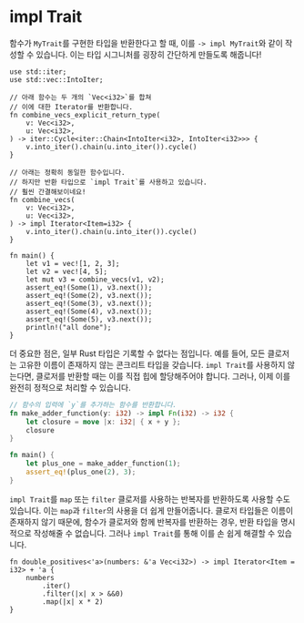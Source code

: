 # impl Trait

함수가 `MyTrait`를 구현한 타입을 반환한다고 할 때, 이를 `-> impl MyTrait`와 같이 작성할 수 있습니다. 이는 타입 시그니처를 굉장히 간단하게 만들도록 해줍니다!

```rust,editable
use std::iter;
use std::vec::IntoIter;

// 아래 함수는 두 개의 `Vec<i32>`를 합쳐
// 이에 대한 Iterator를 반환합니다.
fn combine_vecs_explicit_return_type(
    v: Vec<i32>,
    u: Vec<i32>,
) -> iter::Cycle<iter::Chain<IntoIter<i32>, IntoIter<i32>>> {
    v.into_iter().chain(u.into_iter()).cycle()
}

// 아래는 정확히 동일한 함수입니다.
// 하지만 반환 타입으로 `impl Trait`를 사용하고 있습니다.
// 훨씬 간결해보이네요!
fn combine_vecs(
    v: Vec<i32>,
    u: Vec<i32>,
) -> impl Iterator<Item=i32> {
    v.into_iter().chain(u.into_iter()).cycle()
}

fn main() {
    let v1 = vec![1, 2, 3];
    let v2 = vec![4, 5];
    let mut v3 = combine_vecs(v1, v2);
    assert_eq!(Some(1), v3.next());
    assert_eq!(Some(2), v3.next());
    assert_eq!(Some(3), v3.next());
    assert_eq!(Some(4), v3.next());
    assert_eq!(Some(5), v3.next());
    println!("all done");
}
```

더 중요한 점은, 일부 Rust 타입은 기록할 수 없다는 점입니다. 예를 들어, 모든 클로저는 고유한 이름이 존재하지 않는 콘크리트 타입을 갖습니다. `impl Trait`를 사용하지 않는다면, 클로저를 반환할 때는 이를 직접 힙에 할당해주어야 합니다. 그러나, 이제 이를 완전히 정적으로 처리할 수 있습니다.

```rust
// 함수의 입력에 `y`를 추가하는 함수를 반환합니다. 
fn make_adder_function(y: i32) -> impl Fn(i32) -> i32 {
    let closure = move |x: i32| { x + y };
    closure
}

fn main() {
    let plus_one = make_adder_function(1);
    assert_eq!(plus_one(2), 3);
}
```

`impl Trait`를 `map` 또는 `filter` 클로저를 사용하는 반복자를 반환하도록 사용할 수도 있습니다. 이는 `map`과 `filter`의 사용을 더 쉽게 만들어줍니다. 클로저 타입들은 이름이 존재하지 않기 때문에, 함수가 클로저와 함께 반복자를 반환하는 경우, 반환 타입을 명시적으로 작성해줄 수 없습니다. 그러나 `impl Trait`를 통해 이를 손 쉽게 해결할 수 있습니다.

```rust,editable
fn double_positives<'a>(numbers: &'a Vec<i32>) -> impl Iterator<Item = i32> + 'a {
    numbers
        .iter()
        .filter(|x| x > &&0)
        .map(|x| x * 2)
}
```
